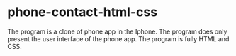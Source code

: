 # phone-contact-html-css
The program is a clone of phone app in the Iphone. 
The program does only present the user interface of the phone app. 
The program is fully HTML and CSS.

